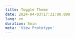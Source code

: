 ```yaml
---
title: Toggle Theme
date: 2024-04-03T17:31:00.000
lang: en
duration: 5min
meta: 'View Prototype'
---
```


<Title />

<NawsomeLogin />
